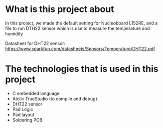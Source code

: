 # What is this project about

In this project, we made the default setting for Nucleoboard L152RE, and a file to run DTH22 sensor which is use to measure the temperature and humidity

Datasheet for DHT22 sensor: https://www.sparkfun.com/datasheets/Sensors/Temperature/DHT22.pdf

# The technologies that is used in this project

- C embedded language
- Atolic TrueStudio (to compile and debug)
- DHT22 sensor
- Pad Logic
- Pad layout
- Soldering PCB
